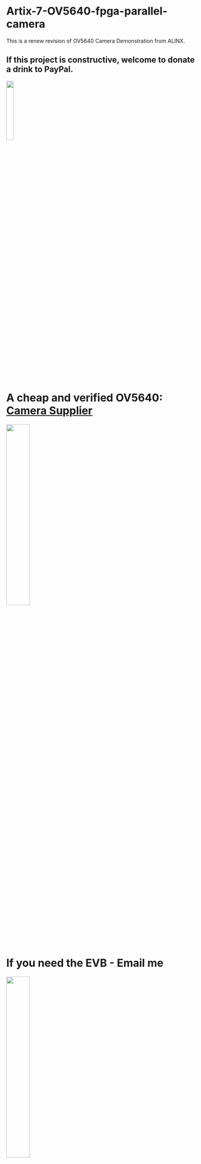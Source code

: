 # Artix-7-OV5640-fpga-parallel-camera

This is a renew revision of OV5640 Camera Demonstration from ALINX.

## If this project is constructive, welcome to donate a drink to PayPal.

<img src="https://github.com/briansune/FPGA-Camera-MIPI-DVP-Verilog/assets/29487339/75ccc568-4f17-48a1-b2af-20211f98896c" style="height:20%; width:20%">

# A cheap and verified OV5640: <a href="https://item.taobao.com/item.htm?_u=e10quk0k218a&id=747353997633&spm=a1z09.2.0.0.77362e8d8Nq7isa" target="_blank">Camera Supplier</a>

<img src="https://github.com/briansune/Artix-7-Parallel-OV5640/assets/29487339/e834ee1d-6a3a-48b0-9a1b-ce9001672ac4" style="height:35%; width:35%">

# If you need the EVB - Email me

<img src="https://github.com/briansune/Artix-7-Parallel-OV5640/assets/29487339/45cd2f58-d7d1-4216-8cf3-8c5b0ee9c6d4" style="height:35%; width:35%">

### It is recommanded to use I/O @ 1.8V or 2.8V and ALINX board only support 3V3 so this example is demo purpose only!!!

<img src="https://github.com/briansune/Artix-7-Parallel-OV5640/assets/29487339/f5beb537-d379-4f6e-a1e5-2e391437b7b5" style="height:35%; width:35%">


# Hardware Setup - OV5640 (EVB OV5640)

<img src="https://github.com/briansune/Artix-7-Parallel-OV5640/assets/29487339/0a652685-1a1f-4712-9fe3-5e0925c2de81" style="height:45%; width:45%">

## Preview

| Resolution | Preview |
|:---------------:|:----------------------------------------------------------------:|
| XGA - 1024x768 | <img src="https://github.com/briansune/Artix-7-Parallel-OV5640/assets/29487339/fd2e3413-281b-47c8-96b0-4db7ecfcb4c1" style="height:45%; width:45%"> |
| WQVGA - 480x272 | <img src="https://github.com/briansune/Artix-7-Parallel-OV5640/assets/29487339/0a79e799-715a-4406-af66-6bf90f17737b" style="height:45%; width:45%"> |
| 720P - 1280x720 | <img src="https://github.com/briansune/Artix-7-Parallel-OV5640/assets/29487339/38489da4-0c58-470a-820e-6f2b9f98e22b" style="height:45%; width:45%"> |
| QuadVGA - 1280x960 | <img src="https://github.com/briansune/Artix-7-Parallel-OV5640/assets/29487339/f700f459-ef60-42ff-8128-1ce464a0c697" style="height:45%; width:45%"> |
| 1080p - 1920x1080 Gray | <img src="https://github.com/briansune/Artix-7-Parallel-OV5640/assets/29487339/d277faa2-46ce-415e-8b8c-5bb7f330ae35" style="height:45%; width:45%"> |
| 1080p - 1920x1080 Debayer | <img src="https://github.com/briansune/Artix-7-Parallel-OV5640/assets/29487339/89323185-f88f-4389-b2bb-9c1e5765e017" style="height:45%; width:45%"> |

# Vivado Resources

## General 720p or below resource usage:

<img src="https://github.com/briansune/Artix-7-Parallel-OV5640/assets/29487339/6bff728f-4fad-461a-bd23-077f95a8b43c">

## Debayered 1080p resource usage:

<img src="https://github.com/briansune/Artix-7-Parallel-OV5640/assets/29487339/b421edf9-f40d-45a1-87aa-895b36121299">

<img src="https://github.com/briansune/Artix-7-Parallel-OV5640/assets/29487339/08159038-7bc3-4649-9fc2-aedab019f2ba">

The timing of one node is not met but this is normal as cross-clock-domain ignore is not set in XDC which can be include or use CDC library to remove such warning.
